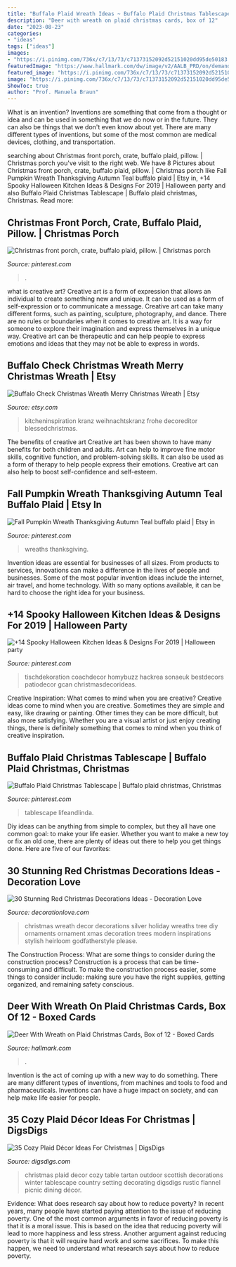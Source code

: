 ```yaml
---
title: "Buffalo Plaid Wreath Ideas ~ Buffalo Plaid Christmas Tablescape"
description: "Deer with wreath on plaid christmas cards, box of 12"
date: "2023-08-23"
categories:
- "ideas"
tags: ["ideas"]
images:
- "https://i.pinimg.com/736x/c7/13/73/c71373152092d52151020dd95de50183.jpg"
featuredImage: "https://www.hallmark.com/dw/image/v2/AALB_PRD/on/demandware.static/-/Sites-hallmark-master/default/dwd915898c/images/finished-goods/Deer-With-Wreath-on-Plaid-Christmas-Cards-Box-of-12-root-1699XPX4752_XPX4752_1470_1.jpg_Source_Image.jpg?sw=1920"
featured_image: "https://i.pinimg.com/736x/c7/13/73/c71373152092d52151020dd95de50183.jpg"
image: "https://i.pinimg.com/736x/c7/13/73/c71373152092d52151020dd95de50183.jpg"
ShowToc: true
author: "Prof. Manuela Braun"
---
```



What is an invention?
Inventions are something that come from a thought or idea and can be used in something that we do now or in the future. They can also be things that we don't even know about yet. There are many different types of inventions, but some of the most common are medical devices, clothing, and transportation.

	

		
searching about Christmas front porch, crate, buffalo plaid, pillow. | Christmas porch you've visit to the right web. We have 8 Pictures about Christmas front porch, crate, buffalo plaid, pillow. | Christmas porch like Fall Pumpkin Wreath Thanksgiving Autumn Teal buffalo plaid | Etsy in, +14 Spooky Halloween Kitchen Ideas &amp; Designs For 2019 | Halloween party and also Buffalo Plaid Christmas Tablescape | Buffalo plaid christmas, Christmas. Read more:
		
    
## Christmas Front Porch, Crate, Buffalo Plaid, Pillow. | Christmas Porch

<img loading=lazy src="https://i.pinimg.com/originals/dd/4b/7a/dd4b7a19dafd9d9fc05f7e9e3b37e337.jpg" onerror="this.onerror=null;this.src='https://tse2.mm.bing.net/th?id=OIP.KwwMPhJVUe8T3EPCCdYSQAHaNK&amp;pid=15.1';" alt="Christmas front porch, crate, buffalo plaid, pillow. | Christmas porch">

_Source: pinterest.com_

>. 

	

what is creative art?
Creative art is a form of expression that allows an individual to create something new and unique. It can be used as a form of self-expression or to communicate a message. Creative art can take many different forms, such as painting, sculpture, photography, and dance.
There are no rules or boundaries when it comes to creative art. It is a way for someone to explore their imagination and express themselves in a unique way. Creative art can be therapeutic and can help people to express emotions and ideas that they may not be able to express in words.

    
## Buffalo Check Christmas Wreath Merry Christmas Wreath | Etsy

<img loading=lazy src="https://i.etsystatic.com/11068382/r/il/b40529/1702663969/il_794xN.1702663969_129l.jpg" onerror="this.onerror=null;this.src='https://tse2.mm.bing.net/th?id=OIP.BMd0RlzcQdfOzB6EopE8hQHaJ4&amp;pid=15.1';" alt="Buffalo Check Christmas Wreath Merry Christmas Wreath | Etsy">

_Source: etsy.com_

>kitcheninspiration kranz weihnachtskranz frohe decoreditor blessedchristmas. 

	

The benefits of creative art
Creative art has been shown to have many benefits for both children and adults. Art can help to improve fine motor skills, cognitive function, and problem-solving skills. It can also be used as a form of therapy to help people express their emotions. Creative art can also help to boost self-confidence and self-esteem.

    
## Fall Pumpkin Wreath Thanksgiving Autumn Teal Buffalo Plaid | Etsy In

<img loading=lazy src="https://i.pinimg.com/736x/c7/13/73/c71373152092d52151020dd95de50183.jpg" onerror="this.onerror=null;this.src='https://tse4.mm.bing.net/th?id=OIP.c_82WcnFi8zI1rcsO8BTxQHaHa&amp;pid=15.1';" alt="Fall Pumpkin Wreath Thanksgiving Autumn Teal buffalo plaid | Etsy in">

_Source: pinterest.com_

>wreaths thanksgiving. 

	

Invention ideas are essential for businesses of all sizes. From products to services, innovations can make a difference in the lives of people and businesses. Some of the most popular invention ideas include the internet, air travel, and home technology. With so many options available, it can be hard to choose the right idea for your business.

    
## +14 Spooky Halloween Kitchen Ideas &amp; Designs For 2019 | Halloween Party

<img loading=lazy src="https://i.pinimg.com/736x/e1/8b/7f/e18b7fd931e3f5d35df3b0a6f3292af7.jpg" onerror="this.onerror=null;this.src='https://tse3.mm.bing.net/th?id=OIP.4A5L2eV7VEejS71As9EGtgHaLR&amp;pid=15.1';" alt="+14 Spooky Halloween Kitchen Ideas &amp; Designs For 2019 | Halloween party">

_Source: pinterest.com_

>tischdekoration coachdecor homybuzz hackrea sonaeuk bestdecors patiodecor gcan christmasdecorideas. 

	

Creative Inspiration: What comes to mind when you are creative?
Creative ideas come to mind when you are creative. Sometimes they are simple and easy, like drawing or painting. Other times they can be more difficult, but also more satisfying. Whether you are a visual artist or just enjoy creating things, there is definitely something that comes to mind when you think of creative inspiration.

    
## Buffalo Plaid Christmas Tablescape | Buffalo Plaid Christmas, Christmas

<img loading=lazy src="https://i.pinimg.com/736x/21/b1/70/21b17015aa8ae3dd4dfcec718322c522.jpg" onerror="this.onerror=null;this.src='https://tse2.mm.bing.net/th?id=OIP.aK8QQxsrv76VsQZrmtcw9QHaPp&amp;pid=15.1';" alt="Buffalo Plaid Christmas Tablescape | Buffalo plaid christmas, Christmas">

_Source: pinterest.com_

>tablescape lifeandlinda. 

	

Diy ideas can be anything from simple to complex, but they all have one common goal: to make your life easier. Whether you want to make a new toy or fix an old one, there are plenty of ideas out there to help you get things done. Here are five of our favorites: 

    
## 30 Stunning Red Christmas Decorations Ideas - Decoration Love

<img loading=lazy src="http://www.decorationlove.com/wp-content/uploads/2016/09/Red-Black-and-White-Christmas-Wreath.jpg" onerror="this.onerror=null;this.src='https://tse2.mm.bing.net/th?id=OIP.vwnLrGpnXoBmYHoAymD2QQHaJ4&amp;pid=15.1';" alt="30 Stunning Red Christmas Decorations Ideas - Decoration Love">

_Source: decorationlove.com_

>christmas wreath decor decorations silver holiday wreaths tree diy ornaments ornament xmas decoration trees modern inspirations stylish heirloom godfatherstyle please. 

	

The Construction Process: What are some things to consider during the construction process?
Construction is a process that can be time-consuming and difficult. To make the construction process easier, some things to consider include: making sure you have the right supplies, getting organized, and remaining safety conscious.

    
## Deer With Wreath On Plaid Christmas Cards, Box Of 12 - Boxed Cards

<img loading=lazy src="https://www.hallmark.com/dw/image/v2/AALB_PRD/on/demandware.static/-/Sites-hallmark-master/default/dwd915898c/images/finished-goods/Deer-With-Wreath-on-Plaid-Christmas-Cards-Box-of-12-root-1699XPX4752_XPX4752_1470_1.jpg_Source_Image.jpg?sw=1920" onerror="this.onerror=null;this.src='https://tse1.mm.bing.net/th?id=OIP.IoiBJm_UhWGLCkW6sQB4wAHaHa&amp;pid=15.1';" alt="Deer With Wreath on Plaid Christmas Cards, Box of 12 - Boxed Cards">

_Source: hallmark.com_

>. 

	

Invention is the act of coming up with a new way to do something. There are many different types of inventions, from machines and tools to food and pharmaceuticals. Inventions can have a huge impact on society, and can help make life easier for people.

    
## 35 Cozy Plaid Décor Ideas For Christmas | DigsDigs

<img loading=lazy src="http://www.digsdigs.com/photos/cozy-plaid-decor-ideas-for-christmas-22.jpg" onerror="this.onerror=null;this.src='https://tse4.mm.bing.net/th?id=OIP.1aA6y60J-Kzzu5jyJ6jXoAHaLH&amp;pid=15.1';" alt="35 Cozy Plaid Décor Ideas For Christmas | DigsDigs">

_Source: digsdigs.com_

>christmas plaid decor cozy table tartan outdoor scottish decorations winter tablescape country setting decorating digsdigs rustic flannel picnic dining décor. 

	

Evidence: What does research say about how to reduce poverty?
In recent years, many people have started paying attention to the issue of reducing poverty. One of the most common arguments in favor of reducing poverty is that it is a moral issue. This is based on the idea that reducing poverty will lead to more happiness and less stress. Another argument against reducing poverty is that it will require hard work and some sacrifices. To make this happen, we need to understand what research says about how to reduce poverty.

